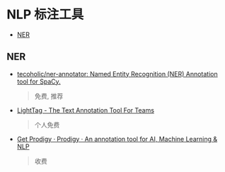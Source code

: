 NLP 标注工具
===
<!--START_SECTION:badge-->
<!--END_SECTION:badge-->
<!--info
top: false
hidden: false
-->

<!-- TOC -->
- [NER](#ner)
<!-- TOC -->


## NER
- [tecoholic/ner-annotator: Named Entity Recognition (NER) Annotation tool for SpaCy.](https://github.com/tecoholic/ner-annotator)
    > 免费, 推荐
- [LightTag - The Text Annotation Tool For Teams](https://www.lighttag.io/)
    > 个人免费
- [Get Prodigy · Prodigy · An annotation tool for AI, Machine Learning & NLP](https://prodi.gy/buy)
    > 收费